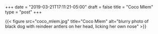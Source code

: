 +++
date = "2019-03-21T17:11:21-05:00"
draft = false
title = "Coco Mlem"
type = "post"
+++

{{< figure src="coco_mlem.jpg" title="Coco Mlem" alt="blurry photo of black dog with reindeer antlers on her head, licking her own nose" >}}